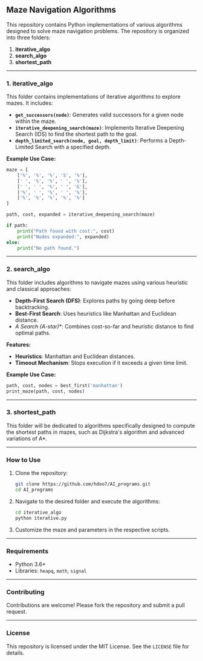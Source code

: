 ## Maze Navigation Algorithms

This repository contains Python implementations of various algorithms designed to solve maze navigation problems. The repository is organized into three folders:

1. **iterative_algo**
2. **search_algo**
3. **shortest_path**

---

### 1. **iterative_algo**

This folder contains implementations of iterative algorithms to explore mazes. It includes:

- **`get_successors(node)`**: Generates valid successors for a given node within the maze.
- **`iterative_deepening_search(maze)`**: Implements Iterative Deepening Search (IDS) to find the shortest path to the goal.
- **`depth_limited_search(node, goal, depth_limit)`**: Performs a Depth-Limited Search with a specified depth.

**Example Use Case:**

```python
maze = [
    ['%', '%', '%', 'S', '%'],
    [' ', '%', '%', ' ', '%'],
    [' ', ' ', '%', ' ', 'G'],
    ['%', ' ', '%', ' ', '%'],
    ['%', '%', '%', '%', '%']
]

path, cost, expanded = iterative_deepening_search(maze)

if path:
    print("Path found with cost:", cost)
    print("Nodes expanded:", expanded)
else:
    print("No path found.")
```

---

### 2. **search_algo**

This folder includes algorithms to navigate mazes using various heuristic and classical approaches:

- **Depth-First Search (DFS)**: Explores paths by going deep before backtracking.
- **Best-First Search**: Uses heuristics like Manhattan and Euclidean distance.
- **A* Search (A-star)**: Combines cost-so-far and heuristic distance to find optimal paths.

**Features:**

- **Heuristics**: Manhattan and Euclidean distances.
- **Timeout Mechanism**: Stops execution if it exceeds a given time limit.

**Example Use Case:**

```python
path, cost, nodes = best_first('manhattan')
print_maze(path, cost, nodes)
```

---

### 3. **shortest_path**

This folder will be dedicated to algorithms specifically designed to compute the shortest paths in mazes, such as Dijkstra's algorithm and advanced variations of A*.

---

### How to Use

1. Clone the repository:
   ```bash
   git clone https://github.com/hdoo7/AI_programs.git
   cd AI_programs
   ```

2. Navigate to the desired folder and execute the algorithms:
   ```bash
   cd iterative_algo
   python iterative.py
   ```

3. Customize the maze and parameters in the respective scripts.

---

### Requirements

- Python 3.6+
- Libraries: `heapq`, `math`, `signal`


---

### Contributing

Contributions are welcome! Please fork the repository and submit a pull request.

---

### License

This repository is licensed under the MIT License. See the `LICENSE` file for details.
